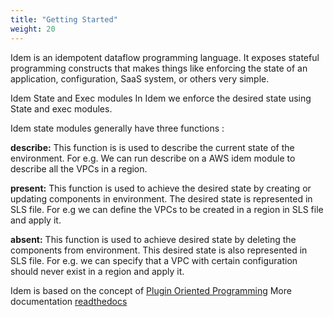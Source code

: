 ```yaml
---
title: "Getting Started"
weight: 20
---
```


Idem is an idempotent dataflow programming language. It exposes stateful programming constructs that makes things like enforcing the state of an application, configuration, SaaS system, or others very simple.

Idem State and Exec modules
In Idem we enforce the desired state using State and exec modules.

Idem state modules generally have three functions :

<b>describe:</b> This function is is used to describe the current state of the environment. For e.g. We can run describe on a AWS idem module to describe all the VPCs in a region. 

<b>present:</b> This function is used to achieve the desired state by creating or updating components in environment. The desired state is represented in SLS file. For e.g we can define the VPCs to be created in a region in SLS file and apply it.

<b>absent:</b> This function is used to achieve desired state by deleting the components from environment. This desired state is also represented in SLS file. For e.g. we can specify that a VPC with certain configuration should never exist in a region and apply it.

Idem is based on the concept of [Plugin Oriented Programming](https://pop.readthedocs.io/en/latest/)
More documentation [readthedocs](https://idem.readthedocs.io/en/latest/)